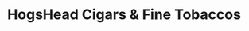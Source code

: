 ---
title: "HogsHead Cigars & Fine Tobaccos"
url: /hermann/hogshead-cigars-and-fine-tobaccos/
shop: tobacco
---